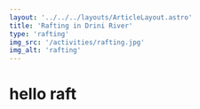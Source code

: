```yaml
---
layout: '../../../layouts/ArticleLayout.astro'
title: 'Rafting in Drini River'
type: 'rafting'
img_src: '/activities/rafting.jpg'
img_alt: 'rafting'
---
```


# hello raft
